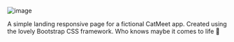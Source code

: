 ![image](https://github.com/user-attachments/assets/20a6fa18-224d-403c-a2de-d4681362f323)


A simple landing responsive page for a fictional CatMeet app. Created using the lovely Bootstrap CSS framework. Who knows maybe it comes to life :eyes:
